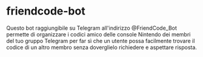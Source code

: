 # friendcode-bot

Questo bot raggiungibile su Telegram all'indirizzo @FriendCode_Bot permette di organizzare i codici amico delle console
Nintendo dei membri del tuo gruppo Telegram per far sì che un utente possa facilmente trovare il codice di un altro
membro senza doverglielo richiedere e aspettare risposta.